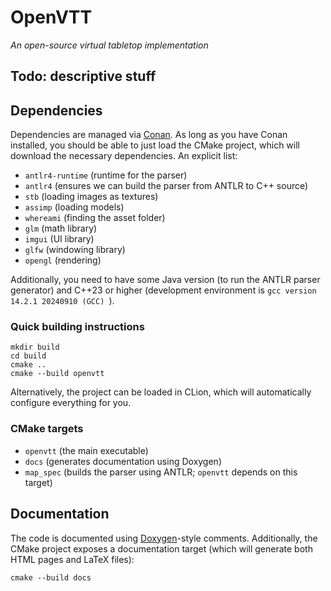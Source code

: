 # OpenVTT
*An open-source virtual tabletop implementation*

## Todo: descriptive stuff

## Dependencies
Dependencies are managed via [Conan](https://conan.io/). 
As long as you have Conan installed, you should be able to just load the CMake project, which will download the necessary dependencies.
An explicit list:
- `antlr4-runtime` (runtime for the parser)
- `antlr4` (ensures we can build the parser from ANTLR to C++ source)
- `stb` (loading images as textures)
- `assimp` (loading models)
- `whereami` (finding the asset folder)
- `glm` (math library)
- `imgui` (UI library)
- `glfw` (windowing library)
- `opengl` (rendering)

Additionally, you need to have some Java version (to run the ANTLR parser generator) and C++23 or higher (development environment is `gcc version 14.2.1 20240910 (GCC) `).

### Quick building instructions
```shell
mkdir build
cd build
cmake ..
cmake --build openvtt 
```
Alternatively, the project can be loaded in CLion, which will automatically configure everything for you.

### CMake targets
- `openvtt` (the main executable)
- `docs` (generates documentation using Doxygen)
- `map_spec` (builds the parser using ANTLR; `openvtt` depends on this target)

## Documentation
The code is documented using [Doxygen](https://www.doxygen.nl/index.html)-style comments.
Additionally, the CMake project exposes a documentation target (which will generate both HTML pages and LaTeX files):
```shell
cmake --build docs
```
